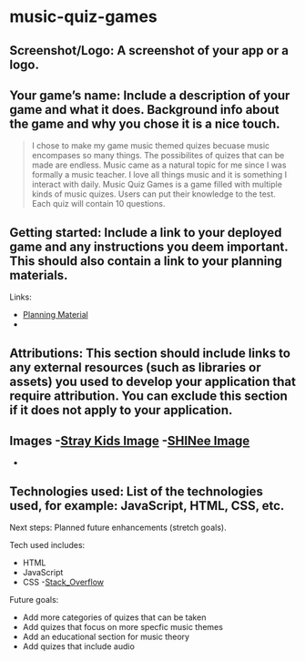 # music-quiz-games

## **Screenshot/Logo**: A screenshot of your app or a logo.

## **Your game’s name**: Include a description of your game and what it does. Background info about the game and why you chose it is a nice touch.

> I chose to make my game music themed quizes becuase music encompases so many things. The possibilites of quizes that can be made are endless. Music came as a natural topic for me since I was formally a music teacher. I love all things music and it is something I interact with daily. Music Quiz Games is a game filled with multiple kinds of music quizes. Users can put their knowledge to the test. Each quiz will contain 10 questions.

## **Getting started**: Include a link to your deployed game and any instructions you deem important. This should also contain a link to your planning materials.

Links:
- [Planning Material](https://docs.google.com/document/d/11ReMov305tonV5zH8cCv0LEoBBh5YpxjILkXS5Cu-pU/edit?usp=sharing)
- 

## **Attributions**: This section should include links to any external resources (such as libraries or assets) you used to develop your application that require attribution. You can exclude this section if it does not apply to your application.
Images
-[Stray Kids Image]("https://thebiaslist.com/wp-content/uploads/2025/06/stray-kids-hollow.jpg")
-[SHINee Image](https://blogger.googleusercontent.com/img/b/R29vZ2xl/AVvXsEgE4nqeaO3VhdOVG0AuxHfRlS4ZS6GNsERz9xzy3USDqO_EJaJLGHAapp1PyZ9r6HhIHYUe_C5tx6N7ZH4jzEQ48pnfXykkDSTXBBNnUDCBIF840DdE8DUll05Xj4274o3YwbQ-mhdElMoH/s640/shinee.jpg)
-
-
## **Technologies used**: List of the technologies used, for example: JavaScript, HTML, CSS, etc.
Next steps: Planned future enhancements (stretch goals).

Tech used includes:
- HTML
- JavaScript
- CSS
-[Stack_Overflow](https://stackoverflow.com/questions/38003222/javascript-adding-images-to-objects-via-object-literal-notation)

Future goals:
- Add more categories of quizes that can be taken
- Add quizes that focus on more specfic music themes
- Add an educational section for music theory
- Add quizes that include audio